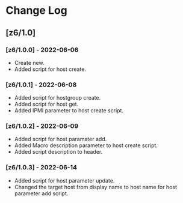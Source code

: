 # Change Log
## [z6/1.0]
### [z6/1.0.0] - 2022-06-06
* Create new.
* Added script for host create.

### [z6/1.0.1] - 2022-06-08
* Added script for hostgroup create.
* Added script for host get.
* Added IPMI parameter to host create script.

### [z6/1.0.2] - 2022-06-09
* Added script for host paramater add.
* Added Macro description parameter to host create script.
* Added script description to header.

### [z6/1.0.3] - 2022-06-14
* Added script for host parameter update.
* Changed the target host from display name to host name for host parameter add script.
